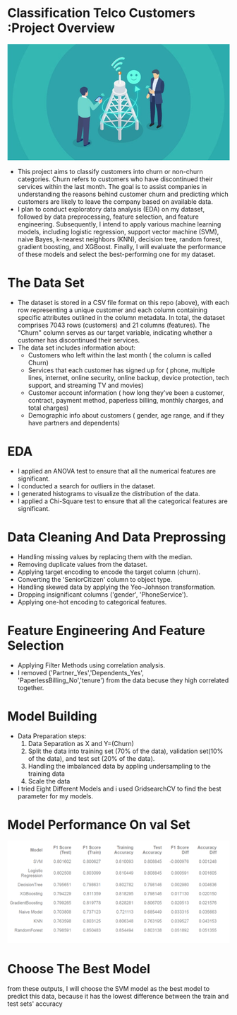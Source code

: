    # Classification Telco Customers :Project Overview
![Telco Image](https://github.com/germeengehad/Classification-Telco-Customers/blob/main/Telco-Improve-CX-Featured-Image_01-min.jpg)

 - This project aims to classify customers into churn or non-churn categories. Churn refers to customers who have discontinued their services within the last month. The goal is to assist companies in understanding the reasons behind customer churn and predicting which customers are likely to leave the company based on available data.
- I plan to conduct exploratory data analysis (EDA) on my dataset, followed by data preprocessing, feature selection, and feature engineering. Subsequently, I intend to apply various machine learning models, including logistic regression, support vector machine (SVM), naive Bayes, k-nearest neighbors (KNN), decision tree, random forest, gradient boosting, and XGBoost. Finally, I will evaluate the performance of these models and select the best-performing one for my dataset.
  
# The Data Set
- The dataset is stored in a CSV file format on this repo (above), with each row representing a unique customer and each column containing specific attributes outlined in the column metadata. In total, the dataset comprises 7043 rows (customers) and 21 columns (features). The "Churn" column serves as our target variable, indicating whether a customer has discontinued their services.
- The data set includes information about:
  -   Customers who left within the last month ( the column is called Churn)
  -  Services that each customer has signed up for ( phone, multiple lines, internet, online security, online backup, device protection, tech support, and streaming TV and movies)
  -  Customer account information ( how long they’ve been a customer, contract, payment method, paperless billing, monthly charges, and total charges)
  -  Demographic info about customers ( gender, age range, and if they have partners and dependents)
     
# EDA
- I applied an ANOVA test to ensure that all the numerical features are significant.
- I conducted a search for outliers in the dataset.
- I generated histograms to visualize the distribution of the data.
- I applied a Chi-Square test to ensure that all the categorical features are significant.

# Data Cleaning And Data Preprossing
- Handling missing values by replacing them with the median.
- Removing duplicate values from the dataset.
- Applying target encoding to encode the target column (churn).
- Converting the 'SeniorCitizen' column to object type.
- Handling skewed data by applying the Yeo-Johnson transformation.
- Dropping insignificant columns ('gender', 'PhoneService').
- Applying one-hot encoding to categorical features.

# Feature Engineering And Feature Selection
- Applying Filter Methods using correlation analysis.
- I removed ('Partner_Yes','Dependents_Yes', 'PaperlessBilling_No','tenure') from the data becuse they high correlated together.

# Model Building
- Data Preparation steps:
  1)  Data Separation as X and Y=(Churn)
  2)  Split the data into training set (70% of the data), validation set(10% of the data), and test set (20% of the data).
  3)  Handling the imbalanced data by appling undersampling to the training data
  4)  Scale the data
- I tried Eight Different Models and i used GridsearchCV to find the best parameter for my models.

# Model Performance On val Set
![model](https://github.com/germeengehad/Classification-Telco-Customers/blob/main/Screenshot%20(404).png)

# Choose The Best Model
from these outputs, I will choose the SVM model as the best model to predict this data, because it has the lowest difference between the train and test sets' accuracy
  


 
    
